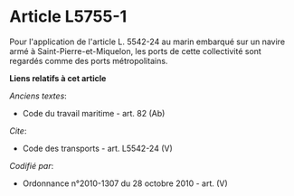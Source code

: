 # Article L5755-1

Pour l'application de l'article L. 5542-24 au marin embarqué sur un navire armé à Saint-Pierre-et-Miquelon, les ports de
cette collectivité sont regardés comme des ports métropolitains.

**Liens relatifs à cet article**

_Anciens textes_:

  - Code du travail maritime - art. 82 (Ab)

_Cite_:

  - Code des transports - art. L5542-24 (V)

_Codifié par_:

  - Ordonnance n°2010-1307 du 28 octobre 2010 - art. (V)
